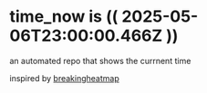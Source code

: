 # time_now is (( 2025-05-06T23:00:00.466Z ))

an automated repo that shows the currnent time

inspired by [breakingheatmap](https://github.com/breakingheatmap/breakingheatmap)